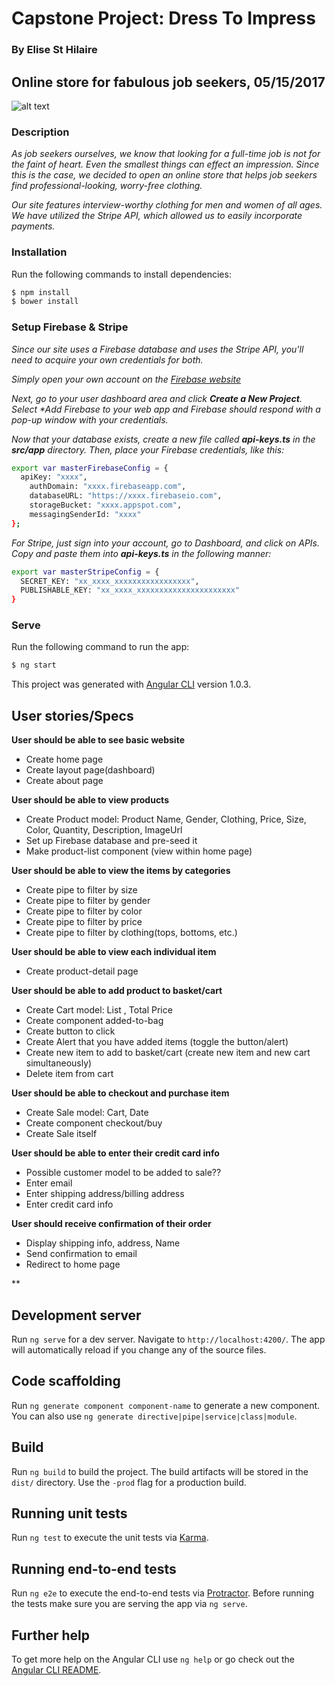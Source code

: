 # Capstone Project: Dress To Impress
### By **Elise St Hilaire**

## Online store for fabulous job seekers, 05/15/2017
![alt text](https://pbs.twimg.com/media/BvWSoLzCIAEjViD.jpg)

### Description
_As job seekers ourselves, we know that looking for a full-time job is not for the faint of heart. Even the smallest things can effect an impression. Since this is the case, we decided to open an online store that helps job seekers find professional-looking, worry-free clothing._

_Our site features interview-worthy clothing for men and women of all ages. We have utilized the Stripe API, which allowed us to easily incorporate payments._

### Installation
Run the following commands to install dependencies:
```sh
$ npm install
$ bower install
```

### Setup Firebase & Stripe
_Since our site uses a Firebase database and uses the Stripe API, you'll need to acquire your own credentials for both._

_Simply open your own account on the [Firebase website](https://firebase.google.com/)_

_Next, go to your user dashboard area and click **Create a New Project**.  Select **Add Firebase to your web app* and Firebase should respond with a pop-up window with your credentials._

_Now that your database exists, create a new file called **api-keys.ts** in the **src/app** directory. Then, place your Firebase credentials, like this:_

```sh
export var masterFirebaseConfig = {
  apiKey: "xxxx",
    authDomain: "xxxx.firebaseapp.com",
    databaseURL: "https://xxxx.firebaseio.com",
    storageBucket: "xxxx.appspot.com",
    messagingSenderId: "xxxx"
};
```

_For Stripe, just sign into your account, go to Dashboard, and click on APIs. Copy and paste them into **api-keys.ts** in the following manner:_

```sh
export var masterStripeConfig = {
  SECRET_KEY: "xx_xxxx_xxxxxxxxxxxxxxxxx",
  PUBLISHABLE_KEY: "xx_xxxx_xxxxxxxxxxxxxxxxxxxxxx"
}
```

### Serve
Run the following command to run the app:
```sh
$ ng start
```

This project was generated with [Angular CLI](https://github.com/angular/angular-cli) version 1.0.3.

## User stories/Specs
**User should be able to see basic website**
* Create home page
* Create layout page(dashboard)
* Create about page

**User should be able to view products**
* Create Product model: Product Name, Gender, Clothing, Price, Size, Color, Quantity, Description, ImageUrl
* Set up Firebase database and pre-seed it
* Make product-list component (view within home page)

**User should be able to view the items by categories**
* Create pipe to filter by size
* Create pipe to filter by gender
* Create pipe to filter by color
* Create pipe to filter by price
* Create pipe to filter by clothing(tops, bottoms, etc.)

**User should be able to view each individual item**
* Create product-detail page

**User should be able to add product to basket/cart**
* Create Cart model: List <Product>, Total Price
* Create component added-to-bag
* Create button to click
* Create Alert that you have added items (toggle the button/alert)
* Create new item to add to basket/cart (create new item and new cart simultaneously)
* Delete item from cart


**User should be able to checkout and purchase item**
* Create Sale model: Cart, Date
* Create component checkout/buy
* Create Sale itself

**User should be able to enter their credit card info**
* Possible customer model to be added to sale??
* Enter email
* Enter shipping address/billing address
* Enter credit card info

**User should receive confirmation of their order**
* Display shipping info, address, Name
* Send confirmation to email
* Redirect to home page

**

## Development server

Run `ng serve` for a dev server. Navigate to `http://localhost:4200/`. The app will automatically reload if you change any of the source files.

## Code scaffolding

Run `ng generate component component-name` to generate a new component. You can also use `ng generate directive|pipe|service|class|module`.

## Build

Run `ng build` to build the project. The build artifacts will be stored in the `dist/` directory. Use the `-prod` flag for a production build.

## Running unit tests

Run `ng test` to execute the unit tests via [Karma](https://karma-runner.github.io).

## Running end-to-end tests

Run `ng e2e` to execute the end-to-end tests via [Protractor](http://www.protractortest.org/).
Before running the tests make sure you are serving the app via `ng serve`.

## Further help

To get more help on the Angular CLI use `ng help` or go check out the [Angular CLI README](https://github.com/angular/angular-cli/blob/master/README.md).
